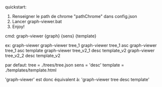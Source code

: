 quickstart:
1) Renseigner le path de chrome "pathChrome" dans config.json
2) Lancer graph-viewer.bat
3) Enjoy!

cmd:
graph-viewer {graph} {sens} {template}

ex:
graph-viewer
graph-viewer tree_1
graph-viewer tree_1 asc
graph-viewer tree_1 asc template
graph-viewer tree_v2_1 desc template_v2
graph-viewer tree_v2_2 desc template_v2

par defaut:
tree = ./trees/tree.json
sens = 'desc'
template = ./templates/template.html

'graph-viewer'
est donc équivalent à:
'graph-viewer tree desc template'
